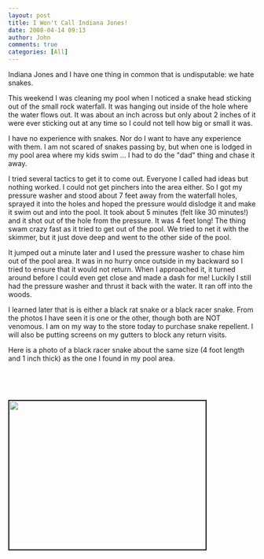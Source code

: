 ```yaml
---
layout: post
title: I Won't Call Indiana Jones!
date: 2008-04-14 09:13
author: John
comments: true
categories: [All]
---
```

<p>Indiana Jones and I have one thing in common that is undisputable: we hate snakes. </p> <p>This weekend I was cleaning my pool when I noticed a snake head sticking out of the small rock waterfall. It was hanging out inside of the hole where the water flows out. It was about an inch across but only about 2 inches of it were ever sticking out at any time so I could not tell how big or small it was.</p> <p>I have no experience with snakes. Nor do I want to have any experience with them. I am not scared of snakes passing by, but when one is lodged in my pool area where my kids swim ... I had to do the "dad" thing and chase it away.</p> <p>I tried several tactics to get it to come out. Everyone I called had ideas but nothing worked. I could not get pinchers into the area either. So I got my pressure washer and stood about 7 feet away from the waterfall holes, sprayed it into the holes and hoped the pressure would dislodge it and make it swim out and into the pool. It took about 5 minutes (felt like 30 minutes!) and it shot out of the hole from the pressure. It was 4 feet long! The thing swam crazy fast as it tried to get out of the pool. We tried to net it with the skimmer, but it just dove deep and went to the other side of the pool.</p> <p>It jumped out a minute later and I used the pressure washer to chase him out of the pool area. It was in no hurry once outside in my backward so I tried to ensure that it would not return. When I approached it, it turned around before I could even get close and made a dash for me! Luckily I still had the pressure washer and thrust it back with the water. It ran off into the woods.</p> <p>I learned later that is is either a black rat snake or a black racer snake. From the photos I have seen it is one or the other, though both are NOT venomous. I am on my way to the store today to purchase snake repellent. I will also be putting screens on my gutters to block any return visits.</p> <p>Here is a photo of a black racer snake about the same size (4 foot length and 1 inch thick) as the one I found in my pool area.</p> <p>&nbsp;</p> <p>&nbsp;</p> <p><img height="302" src="http://www.southalley.com/dsnakes/racer2.JPG" width="400" border="2"></p>

